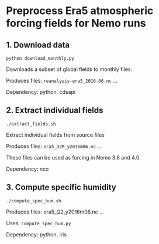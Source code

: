 # Preprocess Era5 atmospheric forcing fields for Nemo runs

## 1. Download data

`python download_monthly.py`

Downloads a subset of global fields to monthly files.

Produces files:
`reanalysis-era5_2016-06.nc`
...

Dependency: python, cdsapi

## 2. Extract individual fields

`./extract_fields.sh`

Extract individual fields from source files

Produces files:
`era5_D2M_y2016m06.nc`
...

These files can be used as forcing in Nemo 3.6 and 4.0.

Dependency: nco

## 3. Compute specific humidity

`./compute_spec_hum.sh`

Produces files:
era5_Q2_y2016m06.nc
...

Uses:
`compute_spec_hum.py`

Dependency: python, iris
